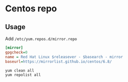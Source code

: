 # Centos repo

## Usage

Add `/etc/yum.repos.d/mirror.repo`

```ini
[mirror]
gpgcheck=0
name = Red Hat Linux $releasever - $basearch - mirror
baseurl=https://mirrorlist.github.io/centos/6.8/
```

```
yum clean all
yum repolist all
```
